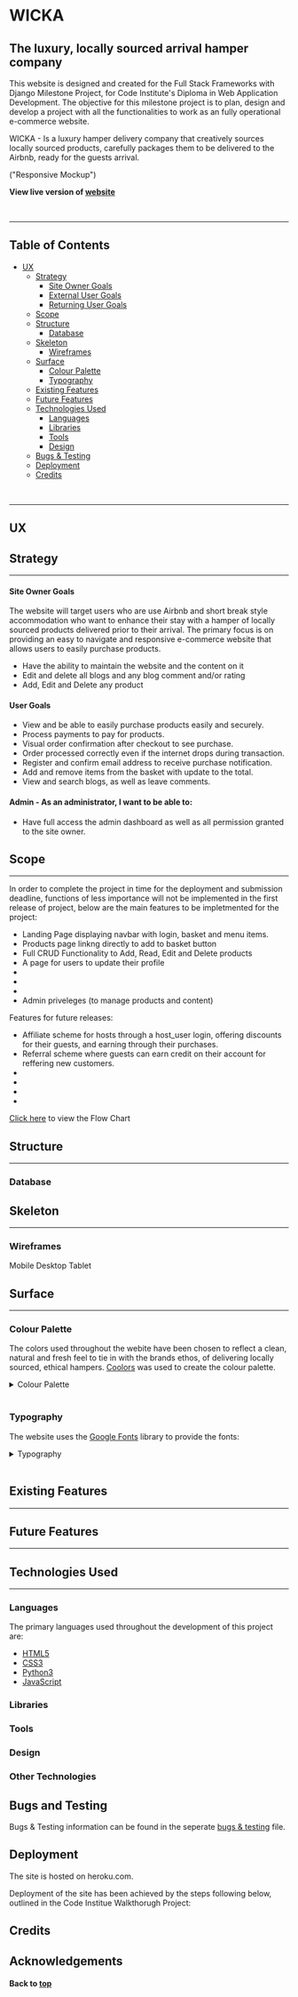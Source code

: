 # **WICKA**
## The luxury, locally sourced arrival hamper company

This website is designed and created for the Full Stack Frameworks with Django Milestone Project, for Code Institute's Diploma in Web Application Development.
The objective for this milestone project is to plan, design and develop a project with all the functionalities to work as an fully operational e-commerce website.

WICKA - Is a luxury hamper delivery company that creatively sources locally sourced products, carefully packages them to be delivered to the Airbnb, ready for the guests arrival.

("Responsive Mockup")

**View live version of [website](https:/wicka.herokuapp.com/)**

<br>
<hr>

<a></a>
## Table of Contents 
* [UX](#ux)
    * [Strategy](#strategy)
        * [Site Owner Goals](#site-owner-goals)
        * [External User Goals](#external-user-goals)
        * [Returning User Goals](#returning-user-goals)
    * [Scope](#scope)
    * [Structure](#structure)
        * [Database](#database)
    * [Skeleton](#skeleton)
        * [Wireframes](#wireframes)
    * [Surface](#surface)
        * [Colour Palette](#colour-palette)
        * [Typography](#typography)
    * [Existing Features](#existing-features)
    * [Future Features](#future-features)
    * [Technologies Used](#technologies-used)
        * [Languages](#languages)
        * [Libraries](#libraries)
        * [Tools](#tools)
        * [Design](#design)
    * [Bugs & Testing](#bugs-and-testing)
    * [Deployment](#deployment)
    * [Credits](#credits)

<br>
<hr>

<a name="ux"></a>
## **UX**
<a></a> 

<a></a>
## **Strategy**
--- 
#### **Site Owner Goals**
The website will target users who are use Airbnb and short break style accommodation who want to enhance their stay with a hamper of locally sourced products delivered prior to their arrival. The primary focus is on providing an easy to navigate and responsive e-commerce website that allows users to easily purchase products.  
- Have the ability to maintain the website and the content on it
- Edit and delete all blogs and any blog comment and/or rating
- Add, Edit and Delete any product
#### **User Goals**
- View and be able to easily purchase products easily and securely.
- Process payments to pay for products. 
- Visual order confirmation after checkout to see purchase. 
- Order processed correctly even if the internet drops during transaction.
- Register and confirm email address to receive purchase notification.
- Add and remove items from the basket with update to the total.
- View and search blogs, as well as leave comments.

#### **Admin** - As an administrator, I want to be able to:
- Have full access the admin dashboard as well as all permission granted to the site owner.


<a></a>
## **Scope**
---
In order to complete the project in time for the deployment and submission deadline, functions of less importance will not be implemented in the first release of project, below are the main features to be impletmented for the project:

- Landing Page displaying navbar with login, basket and menu items.
- Products page linkng directly to add to basket button
- Full CRUD Functionality to Add, Read, Edit and Delete products
- A page for users to update their profile
- 
- 
- 
- Admin priveleges (to manage products and content)

Features for future releases:

-  Affiliate scheme for hosts through a host_user login, offering discounts for their guests, and earning through their purchases.
-  Referral scheme where guests can earn credit on their account for reffering new customers.
- 
- 
- 
- 

[Click here](/readme_assets/flow_%20chart.png) to view the Flow Chart

## **Structure**
---

### **Database**

## **Skeleton**
---
### **Wireframes**

Mobile
Desktop
Tablet

## **Surface**
---
### **Colour Palette**

The colors used throughout the webite have been chosen to reflect a clean, natural and fresh feel to tie in with the brands ethos, of delivering locally sourced, ethical hampers.
[Coolors](https://coolors.co) was used to create the colour palette.
<details><summary>Colour Palette</summary>

![Colour Palette](/readme_assets/palette.png)

</details>
<br>

### **Typography**

The website uses the [Google Fonts](https://fonts.google.com/) library to provide the fonts:

<details>
<summary>Typography</summary>

![Typography](/readme_assets/)

</details>
<br>

## **Existing Features**
---
## **Future Features**
---
## **Technologies Used** 
---
### Languages

The primary languages used throughout the development of this project are:

* [HTML5](https://developer.mozilla.org/en-US/docs/Glossary/HTML5)
* [CSS3](https://developer.mozilla.org/en-US/docs/Web/CSS)
* [Python3](https://www.python.org/downloads/)
* [JavaScript](https://www.javascript.com/)

### Libraries

### Tools

### Design

### Other Technologies

## **Bugs and Testing**
Bugs & Testing information can be found in the seperate [bugs & testing](/TESTING.md) file.

## Deployment

The site is hosted on heroku.com.

Deployment of the site has been achieved by the steps following below, outlined in the Code Institue Walkthorugh Project:
## Credits

## Acknowledgements

#### Back to [top](#table-of-contents)

